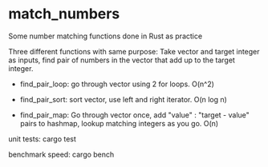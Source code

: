 # match_numbers
Some number matching functions done in Rust as practice

Three different functions with same purpose: Take vector and target integer as inputs, find pair of numbers in the vector that add up to the target integer.

- find_pair_loop: go through vector using 2 for loops. O(n^2)

- find_pair_sort: sort vector, use left and right iterator. O(n log n)

- find_pair_map: Go through vector once, add "value" : "target - value" pairs to hashmap, lookup matching integers as you go. O(n)

unit tests: cargo test

benchmark speed: cargo bench
